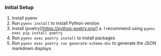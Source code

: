 ### Initial Setup
1. Install pyenv
2. Run `pyenv install` to install Python version
3. Install (poetry)[https://python-poetry.org/]
    a. I recommend using `pyenv exec pip install poetry`
4. Run `pyenv exec poetry install` to install packages
5. Run `pyenv exec poetry run generate-schema-doc` to generate the JSON markdown displays